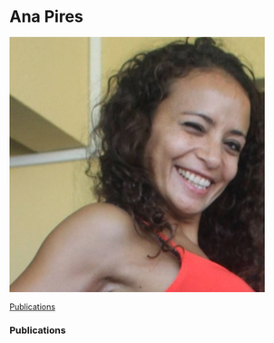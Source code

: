 # Ana Pires
[![pic](https://github.com/accpires/AnaPires/blob/main/transferir.png)](https://some-url.dev/)

[Publications]((here)[#publications])



### Publications
